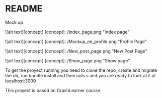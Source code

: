 # README

Mock up

![alt text][concept]
[concept]: /Index_page.png "Index page"

![alt text][concept]
[concept]: /Mockup_mi_profile.png "Profile Page"

![alt text][concept]
[concept]: /New_post_page.png "New Post Page"

![alt text][concept]
[concept]: /Show_page.png "Show page"

To get the proyect running you need to clone the repo,
create and migrate the db, run bundle install and then rails s and you are ready to look at it at localhost:3000

This proyect is based on CrashLearner course